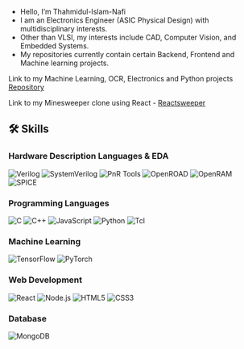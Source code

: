 - Hello, I’m Thahmidul-Islam-Nafi
- I am an Electronics Engineer (ASIC Physical Design) with multidisciplinary interests.
- Other than VLSI, my interests include CAD, Computer Vision, and Embedded Systems.  
- My repositories currently contain certain Backend, Frontend and Machine learning projects.

Link to my Machine Learning, OCR, Electronics and Python projects [Repository](https://github.com/Thahmidul-Islam-Nafi/Project-Repo) 

Link to my Minesweeper clone using React - [Reactsweeper](https://react-sweeper-non.onrender.com)

## 🛠️ Skills

### Hardware Description Languages & EDA
![Verilog](https://img.shields.io/badge/-Verilog-lightgrey?style=for-the-badge&logo=v&logoColor=white)
![SystemVerilog](https://img.shields.io/badge/-SystemVerilog-grey?style=for-the-badge&logo=v&logoColor=white)
![PnR Tools](https://img.shields.io/badge/-PnR-025E8C?style=for-the-badge)
![OpenROAD](https://img.shields.io/badge/-OpenROAD_EDA-blue?style=for-the-badge)
![OpenRAM](https://img.shields.io/badge/-OpenRAM-orange?style=for-the-badge)
![SPICE](https://img.shields.io/badge/-SPICE-red?style=for-the-badge)

### Programming Languages
![C](https://img.shields.io/badge/-C-00599C?style=for-the-badge&logo=c&logoColor=white)
![C++](https://img.shields.io/badge/-C++-00599C?style=for-the-badge&logo=c%2B%2B&logoColor=white)
![JavaScript](https://img.shields.io/badge/-JavaScript-F7DF1E?style=for-the-badge&logo=javascript&logoColor=black)
![Python](https://img.shields.io/badge/-Python-3776AB?style=for-the-badge&logo=python&logoColor=white)
![Tcl](https://img.shields.io/badge/-Tcl-green?style=for-the-badge)

### Machine Learning
![TensorFlow](https://img.shields.io/badge/-TensorFlow-FF6F00?style=for-the-badge&logo=tensorflow&logoColor=white)
![PyTorch](https://img.shields.io/badge/-PyTorch-EE4C2C?style=for-the-badge&logo=pytorch&logoColor=white)

### Web Development
![React](https://img.shields.io/badge/-React-61DAFB?style=for-the-badge&logo=react&logoColor=black)
![Node.js](https://img.shields.io/badge/-Node.js-339933?style=for-the-badge&logo=node.js&logoColor=white)
![HTML5](https://img.shields.io/badge/-HTML5-E34F26?style=for-the-badge&logo=html5&logoColor=white)
![CSS3](https://img.shields.io/badge/-CSS3-1572B6?style=for-the-badge&logo=css3&logoColor=white)

### Database
![MongoDB](https://img.shields.io/badge/-MongoDB-47A248?style=for-the-badge&logo=mongodb&logoColor=white)

<!---
Thahmidul-Islam-Nafi/Thahmidul-Islam-Nafi is a ✨ special ✨ repository because its `README.md` (this file) appears on your GitHub profile.
You can click the Preview link to take a look at your changes.
--->
